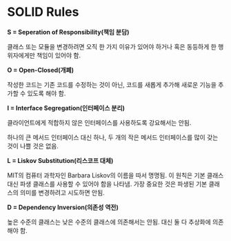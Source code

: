 # SOLID Rules

**S = Seperation of Responsibility(책임 분담)**

클래스 또는 모듈을 변경하려면 오직 한 가지 이유가 있어야 하거나 혹은 동등하게 한 행위자에게만 책임이 있어야 함.

**O = Open-Closed(개폐)**

작성한 코드는 기존 코드를 수정하는 것이 아닌, 코드를 새롭게 추가해 새로운 기능을 추가할 수 있도록 해야 함.

**I = Interface Segregation(인터페이스 분리)**

클라이언트에게 적합하지 않은 인터페이스를 사용하도록 강요해서는 안됨.

하나의 큰 메서드 인터페이스 대신 하나, 두 개의 작은 메서드 인터페이스를 많이 갖는 것이 나쁠 것은 없음.

**L = Liskov Substitution(리스코프 대체)**

MIT의 컴퓨터 과학자인 Barbara Liskov의 이름을 따서 명명됨. 이 원칙은 기본 클래스 대신 파생 클래스를 사용할 수 있어야 함을 나타냄. 가장 중요한 것은 파생된 기본 클래스의 의미를 변경하려고 시도하면 안됨.

**D = Dependency Inversion(의존성 역전)**

높은 수준의 클래스는 낮은 수준의 클래스에 의존해서는 안됨. 대신 둘 다 추상화에 의존해야 함.